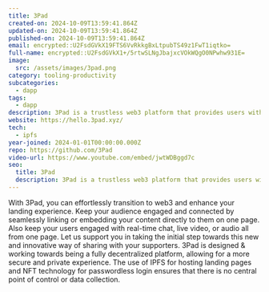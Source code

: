 ```yaml
---
title: 3Pad
created-on: 2024-10-09T13:59:41.864Z
updated-on: 2024-10-09T13:59:41.864Z
published-on: 2024-10-09T13:59:41.864Z
email: encrypted::U2FsdGVkX19FTS6VvRkkgBxLtpubTS49z1FwT1iqtko=
full-name: encrypted::U2FsdGVkX1+/5rtwSLNgJbajxcVOkWQgO0NPwhw931E=
image:
  src: /assets/images/3pad.png
category: tooling-productivity
subcategories:
  - dapp
tags:
  - dapp
description: 3Pad is a trustless web3 platform that provides users with an WYSIWYG link page for building and managing their online presence by deploying their own Dapp.
website: https://hello.3pad.xyz/
tech:
  - ipfs
year-joined: 2024-01-01T00:00:00.000Z
repo: https://github.com/3Pad
video-url: https://www.youtube.com/embed/jwtWDBggd7c
seo:
  title: 3Pad
  description: 3Pad is a trustless web3 platform that provides users with an WYSIWYG link page for building and managing their online presence by deploying their own Dapp.
---
```


With 3Pad, you can effortlessly transition to web3 and enhance your landing experience. Keep your audience engaged and connected by seamlessly linking or embedding your content directly to them on one page. Also keep your users engaged with real-time chat, live video, or audio all from one page. Let us support you in taking the initial step towards this new and innovative way of sharing with your supporters. 3Pad is designed & working towards being a fully decentralized platform, allowing for a more secure and private experience. The use of IPFS for hosting landing pages and NFT technology for passwordless login ensures that there is no central point of control or data collection.
